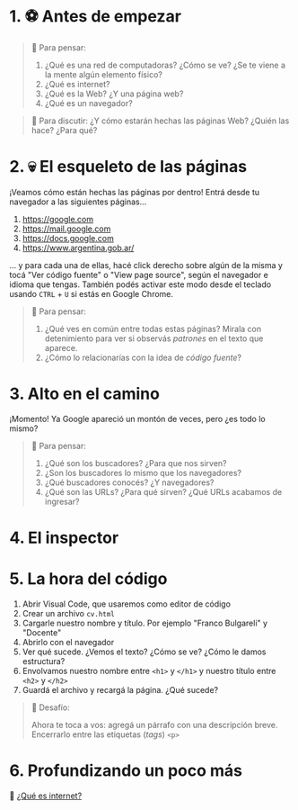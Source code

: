 # 1. ⚽️ Antes de empezar


> 🤔️ Para pensar:
>
>  1. ¿Qué es una red de computadoras? ¿Cómo se ve? ¿Se te viene a la mente algún elemento físico?
>  2. ¿Qué es internet?
>  3. ¿Qué es la Web? ¿Y una página web?
>  4. ¿Qué es un navegador?

> 💬️ Para discutir: ¿Y cómo estarán hechas las páginas Web? ¿Quién las hace? ¿Para qué?

# 2. 💀️ El esqueleto de las páginas

¡Veamos cómo están hechas las páginas por dentro! Entrá desde tu navegador a las siguientes páginas...

  1. https://google.com
  1. https://mail.google.com
  1. https://docs.google.com
  1. https://www.argentina.gob.ar/

... y para cada una de ellas, hacé click derecho sobre algún de la misma y tocá "Ver código fuente" o "View page source", según el navegador e idioma que tengas. También podés activar este modo desde el teclado usando `CTRL` + `U` si estás en Google Chrome.

> 🤔️ Para pensar:
>
>  1. ¿Qué ves en común entre todas estas páginas? Mirala con detenimiento para ver si observás _patrones_ en el texto que aparece.
>  1. ¿Cómo lo relacionarías con la idea de _código fuente_?


# 3. Alto en el camino

¡Momento! Ya Google apareció un montón de veces, pero ¿es todo lo mismo?


> 🤔️ Para pensar:
>
>  1. ¿Qué son los buscadores? ¿Para que nos sirven?
>  1. ¿Son los buscadores lo mismo que los navegadores?
>  1. ¿Qué buscadores conocés? ¿Y navegadores?
>  1. ¿Qué son las URLs? ¿Para qué sirven? ¿Qué URLs acabamos de ingresar?

# 4. El inspector

# 5. La hora del código

  1. Abrir Visual Code, que usaremos como editor de código
  1. Crear un archivo `cv.html`
  1. Cargarle nuestro nombre y título. Por ejemplo "Franco Bulgareli" y "Docente"
  1. Abrirlo con el navegador
  1. Ver qué sucede. ¿Vemos el texto? ¿Cómo se ve? ¿Cómo le damos estructura?
  1. Envolvamos nuestro nombre entre `<h1>` y `</h1>` y nuestro título entre `<h2>` y `</h2>`
  1. Guardá el archivo y recargá la página. ¿Qué sucede?


> 🏅️ Desafío:
>
> Ahora te toca a vos: agregá un párrafo con una descripción breve. Encerrarlo entre las etiquetas (_tags_) `<p>`

# 6. Profundizando un poco más

 🎥️ [¿Qué es internet?](https://www.youtube.com/watch?v=-JVdH8ne-2s)